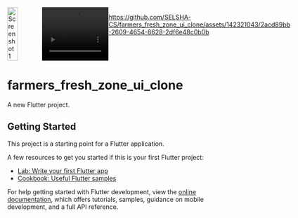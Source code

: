 <div style="display:flex; justify-content:space-between;">
    <img src="https://github.com/SELSHA-CS/farmers_fresh_zone_ui_clone/assets/142321043/a4c55b95-c4e9-49e2-8cd2-b886270e8399" alt="Screenshot 1" width="30%">
    <video width="30%">
        <source src="https://github.com/SELSHA-CS/farmers_fresh_zone_ui_clone/assets/142321043/f9a7f731-eb70-45c6-9700-32cbd2e8c03d" type="video/mp4">
    </video>

https://github.com/SELSHA-CS/farmers_fresh_zone_ui_clone/assets/142321043/2acd89bb-2609-4654-8628-2df6e48c0b0b


</div>

# farmers_fresh_zone_ui_clone

A new Flutter project.

## Getting Started

This project is a starting point for a Flutter application.

A few resources to get you started if this is your first Flutter project:

- [Lab: Write your first Flutter app](https://docs.flutter.dev/get-started/codelab)
- [Cookbook: Useful Flutter samples](https://docs.flutter.dev/cookbook)

For help getting started with Flutter development, view the
[online documentation](https://docs.flutter.dev/), which offers tutorials,
samples, guidance on mobile development, and a full API reference.
